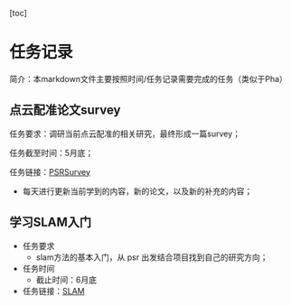[toc]

# 任务记录

简介：本markdown文件主要按照时间/任务记录需要完成的任务（类似于Pha）

## 点云配准论文survey

任务要求：调研当前点云配准的相关研究，最终形成一篇survey；

任务截至时间：5月底；

任务链接：[PSRSurvey](./record/PSRSurvey.md)

- 每天进行更新当前学到的内容，新的论文，以及新的补充的内容；

## 学习SLAM入门

- 任务要求
  - slam方法的基本入门，从 psr 出发结合项目找到自己的研究方向；
- 任务时间
  - 截止时间：6月底
- 任务链接：[SLAM](./record/SLAMRecord.md)